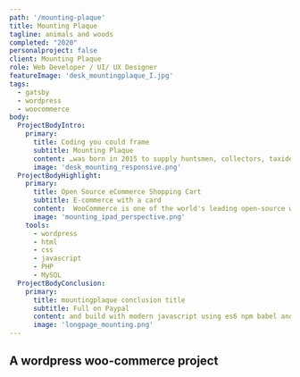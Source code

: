 ```yaml
---
path: '/mounting-plaque'
title: Mounting Plaque
tagline: animals and woods
completed: "2020"
personalproject: false
client: Mounting Plaque
role: Web Developer / UI/ UX Designer
featureImage: 'desk_mountingplaque_I.jpg' 
tags:
  - gatsby
  - wordpress
  - woocommerce
body:
  ProjectBodyIntro:
    primary:
      title: Coding you could frame
      subtitle: Mounting Plaque
      content: …was born in 2015 to supply huntsmen, collectors, taxidermists and anyone else who shares interest in taxidermy by offering exclusive carved, 100% handmade plaques to display trophies in stylish and unique way. Mounting plaque are a supply/store in London. They contacted me for ecommerce web design and development services to help them sell their products online. 
      image: 'desk_mounting_responsive.png'
  ProjectBodyHighlight:
    primary:
      title: Open Source eCommerce Shopping Cart
      subtitle: E-commerce with a card
      content:  WooCommerce is one of the world's leading open-source webshop engines built on the popular content management system of WordPress. Mounting Plaque has all the expected shopping features. we used a number of purchased plugins to handle the specific functionality required by the client.
      image: 'mounting_ipad_perspective.png'
    tools:
      - wordpress
      - html
      - css
      - javascript
      - PHP
      - MySQL
  ProjectBodyConclusion:
    primary:
      title: mountingplaque conclusion title
      subtitle: Full on Paypal
      content: and build with modern javascript using es6 npm babel and webpack
      image: 'longpage_mounting.png'
---
```


## A wordpress woo-commerce project